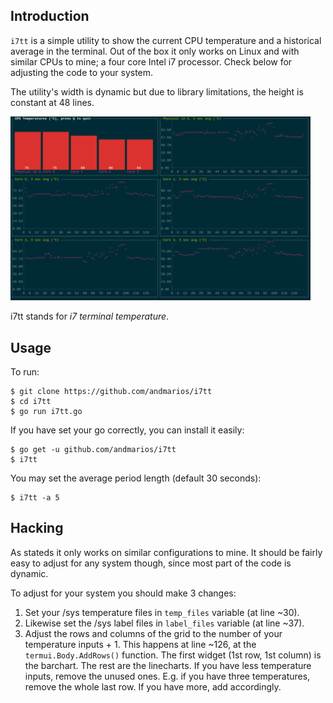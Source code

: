 ## Introduction

`i7tt` is a simple utility to show the current CPU temperature and a historical average in the terminal.
Out of the box it only works on Linux and with similar CPUs to mine; a four core Intel i7 processor. Check below for adjusting the code to your system.

The utility's width is dynamic but due to library limitations, the height is constant at 48 lines.

<img src="./i7tt.png" alt="i7tt screenshot" type="image/png" width="480">

i7tt stands for _i7 terminal temperature_.

## Usage

To run:

    $ git clone https://github.com/andmarios/i7tt
    $ cd i7tt
    $ go run i7tt.go

If you have set your go correctly, you can install it easily:

    $ go get -u github.com/andmarios/i7tt
    $ i7tt

You may set the average period length (default 30 seconds):

    $ i7tt -a 5

## Hacking

As stateds it only works on similar configurations to mine. It should be fairly easy to adjust for any system though, since most part of the code is dynamic.

To adjust for your system you should make 3 changes:

1. Set your /sys temperature files in `temp_files` variable (at line ~30).
2. Likewise set the /sys label files in `label_files` variable (at line ~37).
3. Adjust the rows and columns of the grid to the number of your temperature inputs + 1.
This happens at line ~126, at the `termui.Body.AddRows()` function. The first widget (1st row, 1st column) is the barchart. The rest are the linecharts. If you have less temperature inputs, remove the unused ones. E.g. if you have three temperatures, remove the whole last row. If you have more, add accordingly.
